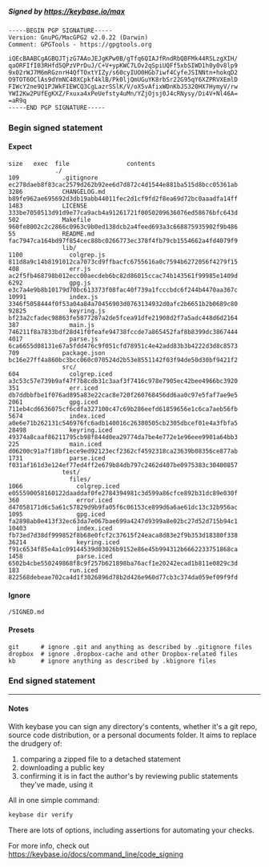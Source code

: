 ##### Signed by https://keybase.io/max
```
-----BEGIN PGP SIGNATURE-----
Version: GnuPG/MacGPG2 v2.0.22 (Darwin)
Comment: GPGTools - https://gpgtools.org

iQEcBAABCgAGBQJTjzG7AAoJEJgKPw0B/gTfq6QIAJfRndRbQBFMk44RSLzgXIH/
qaORFIfI03RHfd5QPzVPrDuJ/C+V+ypKWC7LOv2qSpiUQFf5xbSIWD1h0y0v8lp9
9x02rWJ7M6mRGznrH4QfTOxtYIZy/s60cyIUO0HGb7iwf4CyfeJSINNtn+hokqD2
O9TOT6OClAs9dYmNC48XCpkf4klB/Pk0ljQmUGuYK8rbSr22G95qY6XZPRVXEmlD
FIWcY2ne9Q1PJWkFIEWCQ3CgLazrSSlK/V/oX5vAfixWDnKbJS320HX7HymyV/rw
YWI2Kw2PUfEgKXZ/Fxuxa4xPeUefsty4uMn/YZjOjsj0J4cRNysy/Di4V+Nl46A=
=aR9q
-----END PGP SIGNATURE-----

```

<!-- END SIGNATURES -->

### Begin signed statement 

#### Expect

```
size   exec  file                contents                                                        
             ./                                                                                  
109            .gitignore        ec278daeb8f83cac2579d262b92ee6d7d872c4d1544e881ba515d8bcc05361ab
3286           CHANGELOG.md      b89fe962ae695692d3db19abb44011fec2d1cf9fd2f8ea69d72bc0aaadfa14ff
1483           LICENSE           333be7050513d91d9e77ca9acb4a91261721f0050209636076ed58676bfc643d
502            Makefile          960fe8002c2c2866c0963c9b0ed138dcb2a4feed693a3c668875935902f9b486
55             README.md         fac7947ca164bd97f854cec88bc0266773ec378f4fb79cb1554662a4fd4079f9
               lib/                                                                              
1100             colgrep.js      811d8a9c14b8191012ca7073cd9ffbacfc6755616a0c7594b6272056f4279f15
408              err.js          ac2f5fb468798b012ecc00aecdeb6bc82d86015ccac74b143561f99985e1409d
6292             gpg.js          e3c7a4e9b8b10179d70bc613373f08fac40f739a1fcccbdc6f244b4470aa367c
10991            index.js        3346f5058444f0f53a04a84a70456903d0763134932d0afc2b6651b2b0689c80
92825            keyring.js      bf23a2cfadec98863fe5877287a2de5fcea91dfe21908d2f7a5adc448d6d2164
387              main.js         746211f8a7833bdf28d41f0feafe94738fccde7a865452faf8b8399dc3867444
4017             parse.js        6ca6655d08131e67a5fdd476c9f051cfd78951c4e42add83b3b4222d3d8c8573
709            package.json      bc16e27ff4a860bc3bcc060c070524d2b53e8551142f03f94de50d30bf9421f2
               src/                                                                              
604              colgrep.iced    a3c53c57e739b9af47f7b8cdb31c3aaf3f7416c978e7905ec42bee4966bc3920
351              err.iced        db7ddbbfbe1f076ad895a83e22cac8e720f260768456dd6aa0c97e5faf7ae9e5
2061             gpg.iced        711eb4cd6636075cf6cdfa327100c47c69b286eefd61859656e1c6ca7aeb56fb
5674             index.iced      a0e6e71b262131c546976fc6adb140016c26380505cb2305dbcef01e4a3fbfa5
28498            keyring.iced    49374a8caaf86211795cb98f844d0ea29774da7be4e772e1e96eee9901a64bb3
225              main.iced       d06200c91a7f18bf1ece9ed92123ecf2362cf4592318ca23639b08356ce877ab
1731             parse.iced      f031af161d3e124ef77ed4ff2e679b84db797c2462d407be0975383c30400857
               test/                                                                             
                 files/                                                                          
1066               colgrep.iced  e055590058160122daaddaf0fe2784394981c3d599a86cfce892b31dc89e030f
360                error.iced    d47058171d6c5a61c57829d9b9fa05f6c06153ce899d6a6ae61dc13c32b956ac
1095               gpg.iced      fa2898ab0e413f32ec63da7e067bae699a4247d9399a8e02bc27d52d715b94c1
10403              index.iced    fb73ed7d38df999852f8b68e0fcf2c37615f24eaca8d83e2f9b353d18380f338
36214              keyring.iced  f91c6534f85e4a1c09144539d03026b9152e86e45b994312b6662233751868ca
1458               parse.iced    6502b4cbe550249868f8c9f257b621898ba76acf1e20242ecad1b811e0829c3d
183              run.iced        822568debeae702ca4d1f3026896d78b2d426e960d77cb3c374da059ef09f9fd
```

#### Ignore

```
/SIGNED.md
```

#### Presets

```
git      # ignore .git and anything as described by .gitignore files
dropbox  # ignore .dropbox-cache and other Dropbox-related files    
kb       # ignore anything as described by .kbignore files          
```

<!-- summarize version = 0.0.8 -->

### End signed statement

<hr>

#### Notes

With keybase you can sign any directory's contents, whether it's a git repo,
source code distribution, or a personal documents folder. It aims to replace the drudgery of:

  1. comparing a zipped file to a detached statement
  2. downloading a public key
  3. confirming it is in fact the author's by reviewing public statements they've made, using it

All in one simple command:

```bash
keybase dir verify
```

There are lots of options, including assertions for automating your checks.

For more info, check out https://keybase.io/docs/command_line/code_signing